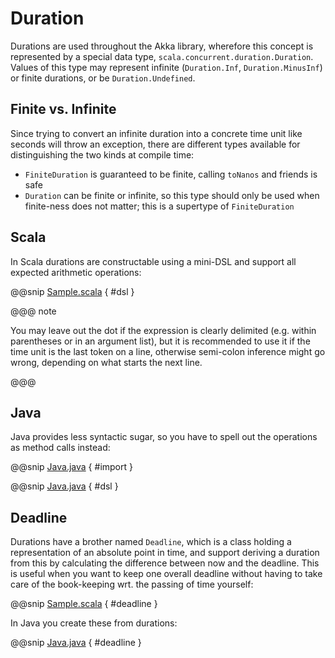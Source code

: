 # Duration

Durations are used throughout the Akka library, wherefore this concept is
represented by a special data type, `scala.concurrent.duration.Duration`.
Values of this type may represent infinite (`Duration.Inf`,
`Duration.MinusInf`) or finite durations, or be `Duration.Undefined`.

## Finite vs. Infinite

Since trying to convert an infinite duration into a concrete time unit like
seconds will throw an exception, there are different types available for
distinguishing the two kinds at compile time:

 * `FiniteDuration` is guaranteed to be finite, calling `toNanos`
and friends is safe
 * `Duration` can be finite or infinite, so this type should only be used
when finite-ness does not matter; this is a supertype of `FiniteDuration`

## Scala

In Scala durations are constructable using a mini-DSL and support all expected
arithmetic operations:

@@snip [Sample.scala](code/docs/duration/Sample.scala) { #dsl }

@@@ note

You may leave out the dot if the expression is clearly delimited (e.g.
within parentheses or in an argument list), but it is recommended to use it
if the time unit is the last token on a line, otherwise semi-colon inference
might go wrong, depending on what starts the next line.

@@@

## Java

Java provides less syntactic sugar, so you have to spell out the operations as
method calls instead:

@@snip [Java.java](code/docs/duration/Java.java) { #import }

@@snip [Java.java](code/docs/duration/Java.java) { #dsl }

## Deadline

Durations have a brother named `Deadline`, which is a class holding a representation
of an absolute point in time, and support deriving a duration from this by calculating the
difference between now and the deadline. This is useful when you want to keep one overall
deadline without having to take care of the book-keeping wrt. the passing of time yourself:

@@snip [Sample.scala](code/docs/duration/Sample.scala) { #deadline }

In Java you create these from durations:

@@snip [Java.java](code/docs/duration/Java.java) { #deadline }